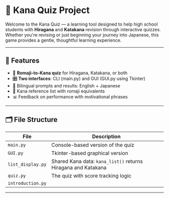 # 🎴 Kana Quiz Project

Welcome to the Kana Quiz — a learning tool designed to help high school students with **Hiragana** and **Katakana** revision through interactive quizzes. Whether you're revising or just beginning your journey into Japanese, this game provides a gentle, thoughtful learning experience.

---

## 🌟 Features

- 🧠 **Romaji-to-Kana quiz** for Hiragana, Katakana, or both
- 🎛️ **Two interfaces**: CLI (main.py) and GUI (GUI.py using Tkinter)
- 🎌 Bilingual prompts and results: English + Japanese
- 📜 Kana reference list with romaji equivalents
- 📊 Feedback on performance with motivational phrases

---

## 🗂️ File Structure

| File              | Description                                                  |
|-------------------|--------------------------------------------------------------|
| `main.py`         | Console-based version of the quiz                            |
| `GUI.py`          | Tkinter-based graphical version                              |
| `list_display.py` | Shared Kana data: `kana_list()` returns Hiragana and Katakana|
| `quiz.py`         | The quiz with score tracking logic                           |
| `introduction.py` | 

---
